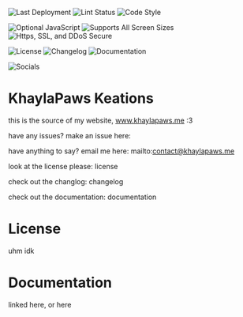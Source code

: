 ![Last Deployment](https://github.com/your-username/your-repo/actions/workflows/deploy.yml/badge.svg)
![Lint Status](https://github.com/your-username/your-repo/actions/workflows/lint.yml/badge.svg)
![Code Style](https://github.com/your-username/your-repo/actions/workflows/code-style.yml/badge.svg)

![Optional JavaScript](https://github.com/your-username/your-repo/actions/workflows/code-style.yml/badge.svg)
![Supports All Screen Sizes](https://github.com/your-username/your-repo/actions/workflows/code-style.yml/badge.svg)
![Https, SSL, and DDoS Secure](https://github.com/your-username/your-repo/actions/workflows/code-style.yml/badge.svg)

![License](https://github.com/your-username/your-repo/actions/workflows/code-style.yml/badge.svg)
![Changelog](https://github.com/your-username/your-repo/actions/workflows/code-style.yml/badge.svg)
![Documentation](https://github.com/your-username/your-repo/actions/workflows/code-style.yml/badge.svg)

![Socials](https://github.com/your-username/your-repo/actions/workflows/code-style.yml/badge.svg)

# KhaylaPaws Keations
this is the source of my website, www.khaylapaws.me :3

have any issues? make an issue here:

have anything to say? email me here: mailto:contact@khaylapaws.me

look at the license please: license

check out the changlog: changelog

check out the documentation: documentation

# License

uhm idk

# Documentation

linked here, or here
